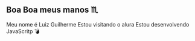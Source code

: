 ## Boa Boa meus manos ♏
Meu nome é Luiz Guilherme 
Estou visitando o alura 
Estou desenvolvendo JavaScritp 💣

